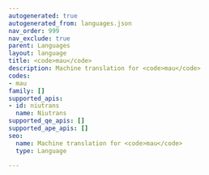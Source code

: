 ```yaml
---
autogenerated: true
autogenerated_from: languages.json
nav_order: 999
nav_exclude: true
parent: Languages
layout: language
title: <code>mau</code>
description: Machine translation for <code>mau</code>
codes:
- mau
family: []
supported_apis:
- id: niutrans
  name: Niutrans
supported_qe_apis: []
supported_ape_apis: []
seo:
  name: Machine translation for <code>mau</code>
  type: Language

---
```


